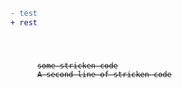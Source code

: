 ```diff
- test
+ rest
```

  <code>
    <pre>
      <del>some stricken code</del>
      <del>A second line of stricken code</del>
    </pre>
  <code>
